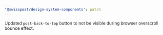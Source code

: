 ```yaml
---
'@swisspost/design-system-components': patch
---
```


Updated `post-back-to-top` button to not be visible during browser overscroll bounce effect.
